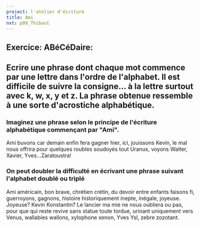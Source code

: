 ```yaml
---
project: l'atelier d'écriture
title: Ami
nxt: p09_Thibaut
---
```


## Exercice: ABéCéDaire:
Ecrire une phrase dont chaque mot commence par une lettre dans l'ordre de l'alphabet. Il est difficile de suivre la consigne... à la lettre surtout avec k, w, x, y et z. La phrase obtenue ressemble à une sorte d'acrostiche alphabétique.
---
### Imaginez une phrase selon le principe de l'écriture alphabétique commençant par "Ami".
Ami buvons car demain enfin fera gagner hier, ici, jouissons Kevin, le mal nous offrira pour quelques roubles soudoyés tout Uranus, voyons Walter, Xavier, Yves...Zaratoustra!

### On peut doubler la difficulté en écrivant une phrase suivant l'alphabet doublé ou triplé
Ami américain, bon brave, chrétien crétin, du devoir entre enfants faisons fi, guerroyons, gagnons, histoire historiquement inepte, inégale, joyeuse. Joyeuse? Kevin Konstantin? Le lancier ma mie ne nous oubliera ou pas, pour que qui reste revive sans statue toute tordue, urinant uniquement vers Venus, wallabies wallons, xylophone xenon, Yves Ysl, zebre zozotant.